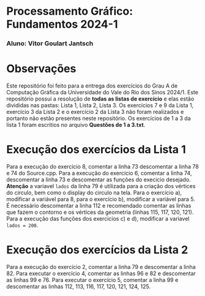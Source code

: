 # Processamento Gráfico: Fundamentos 2024-1

### Aluno: Vitor Goulart Jantsch

# Observações

Este repositório foi feito para a entrega dos exercícios do Grau A de Computação Gráfica da Universidade do Vale do Rio dos Sinos 2024/1.
Este repositório possui a resolução de **todas as listas de exercício** e elas estão divididas nas pastas: Lista 1, Lista 2, Lista 3.
Os exercícios 7 e 9 da Lista 1, exercício 3 da Lista 2 e o exercício 2 da Lista 3 não foram realizados e portanto não estão presentes neste repositório.
Os exercícios de 1 a 3 da lista 1 foram escritios no arquivo **Questões de 1 a 3.txt**.

# Execução dos exercícios da Lista 1

Para a execução do exercício 8, comentar a linha 73 descomentar a linha 78 e 74 do Source.cpp.
Para a execução do exercício 6, comentar a linha 74, descomentar a linha 73 e descomentar as funções do execicio desejado. **Atenção** a variavel `lados` da linha 79 é utilizada para a
criação dos vértices do circulo, bem como o display do circulo na tela. Para o exercício a), modificar a variável para 8, para o exercício b), modificar a variável para 5. É necessário descomentar
a linha 112 e recomendado comentar as linhas que fazem o contorno e os vértices da geometria (linhas 115, 117, 120, 121). Para a execução das funções dos exercicios c) e d), modificar a variavel
`lados = 200`.

# Execução dos exercícios da Lista 2

Para a execução do exercício 2, comentar a linha 79 e descomentar a linha 82.
Para executar o exercício 4, comentar as linhas 96 e 82 e descomentar as linhas 99 e 76.
Para executar o exercício 5, comentar a linha 99 e descomentar as linhas 112, 113, 116, 117, 120, 121, 124, 125.
